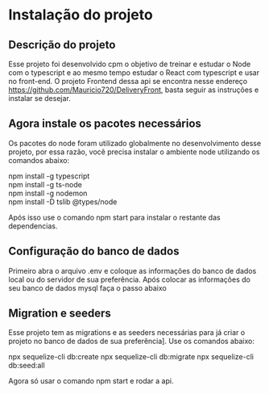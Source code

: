 # Instalação do projeto

## Descrição do projeto
Esse projeto foi desenvolvido cpm o objetivo de treinar e estudar o Node com o typescript e ao mesmo tempo estudar o React com typescript e usar no front-end. O projeto Frontend dessa api se encontra nesse endereço https://github.com/Mauricio720/DeliveryFront, basta seguir as instruções e instalar se desejar.

## Agora instale os pacotes necessários
Os pacotes do node foram utilizado globalmente no desenvolvimento desse projeto, por essa razão,  você precisa instalar o ambiente node utilizando os comandos abaixo:

npm install -g typescript <br />
npm install -g ts-node <br />
npm install -g nodemon <br />
npm install -D tslib @types/node <br />

Após isso use o comando npm start para instalar o restante das dependencias.


## Configuração do banco de dados
Primeiro abra o arquivo .env e coloque as informações do banco de dados local ou do servidor de sua preferência. Após colocar as informações do seu banco de dados mysql
faça o passo abaixo

## Migration e seeders
Esse projeto tem as migrations e as seeders necessárias para já criar o projeto no banco de dados de sua preferência]. Use os comandos abaixo:

npx sequelize-cli db:create
npx sequelize-cli db:migrate
npx sequelize-cli db:seed:all

Agora só usar o comando npm start e rodar a api.
